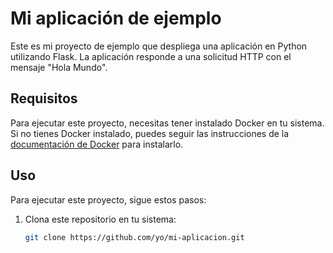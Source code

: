 # Mi aplicación de ejemplo

Este es mi proyecto de ejemplo que despliega una aplicación en Python utilizando Flask. La aplicación responde a una solicitud HTTP con el mensaje "Hola Mundo".

## Requisitos

Para ejecutar este proyecto, necesitas tener instalado Docker en tu sistema. Si no tienes Docker instalado, puedes seguir las instrucciones de la [documentación de Docker](https://docs.docker.com/get-docker/) para instalarlo.

## Uso

Para ejecutar este proyecto, sigue estos pasos:

1. Clona este repositorio en tu sistema:

   ```bash
   git clone https://github.com/yo/mi-aplicacion.git
   
   ```

